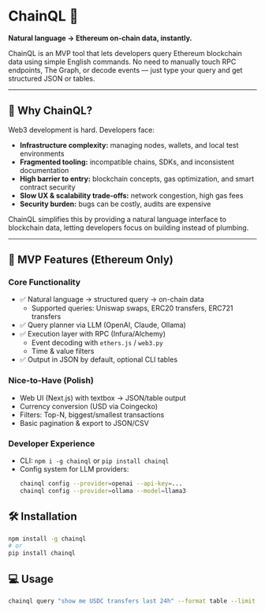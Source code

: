 # ChainQL 🌱

**Natural language → Ethereum on-chain data, instantly.**  

ChainQL is an MVP tool that lets developers query Ethereum blockchain data using simple English commands. No need to manually touch RPC endpoints, The Graph, or decode events — just type your query and get structured JSON or tables.

---

## 🚀 Why ChainQL?

Web3 development is hard. Developers face:

- **Infrastructure complexity:** managing nodes, wallets, and local test environments  
- **Fragmented tooling:** incompatible chains, SDKs, and inconsistent documentation  
- **High barrier to entry:** blockchain concepts, gas optimization, and smart contract security  
- **Slow UX & scalability trade-offs:** network congestion, high gas fees  
- **Security burden:** bugs can be costly, audits are expensive  

ChainQL simplifies this by providing a natural language interface to blockchain data, letting developers focus on building instead of plumbing.

---

## 🌱 MVP Features (Ethereum Only)

### Core Functionality
- ✅ Natural language → structured query → on-chain data  
  - Supported queries: Uniswap swaps, ERC20 transfers, ERC721 transfers  
- ✅ Query planner via LLM (OpenAI, Claude, Ollama)  
- ✅ Execution layer with RPC (Infura/Alchemy)  
  - Event decoding with `ethers.js` / `web3.py`  
  - Time & value filters  
- ✅ Output in JSON by default, optional CLI tables

### Nice-to-Have (Polish)
- Web UI (Next.js) with textbox → JSON/table output  
- Currency conversion (USD via Coingecko)  
- Filters: Top-N, biggest/smallest transactions  
- Basic pagination & export to JSON/CSV

### Developer Experience
- CLI: `npm i -g chainql` or `pip install chainql`  
- Config system for LLM providers:  
  ```bash
  chainql config --provider=openai --api-key=...
  chainql config --provider=ollama --model=llama3

## 🛠 Installation
```bash
npm install -g chainql
# or
pip install chainql
```

## 💻 Usage
```bash
chainql query "show me USDC transfers last 24h" --format table --limit 50
```


